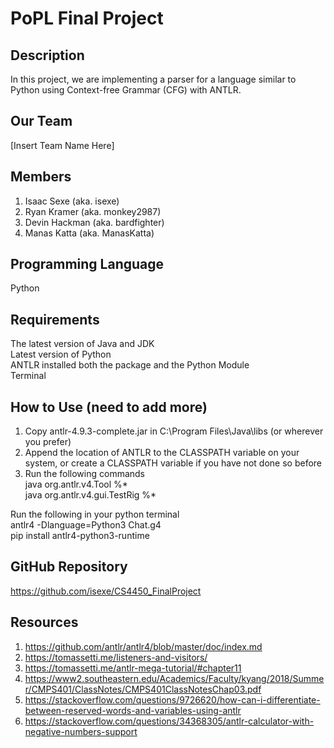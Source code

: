 # PoPL Final Project

## Description 

In this project, we are implementing a parser for a language similar to Python using Context-free Grammar (CFG) with ANTLR.

## Our Team

[Insert Team Name Here]

## Members

1. Isaac Sexe (aka. isexe)
2. Ryan Kramer (aka. monkey2987)
3. Devin Hackman (aka. bardfighter)
4. Manas Katta (aka. ManasKatta)

## Programming Language

Python

## Requirements
The latest version of Java and JDK   
Latest version of Python   
ANTLR installed both the package and the Python Module   
Terminal

## How to Use (need to add more)

1. Copy antlr-4.9.3-complete.jar in C:\Program Files\Java\libs (or wherever you prefer)
2. Append the location of ANTLR to the CLASSPATH variable on your system, or create a CLASSPATH variable if you have not done so before
3. Run the following commands    
  java org.antlr.v4.Tool %*    
  java org.antlr.v4.gui.TestRig %*   

Run the following in your python terminal   
  antlr4 -Dlanguage=Python3 Chat.g4   
  pip install antlr4-python3-runtime   

## GitHub Repository

<https://github.com/isexe/CS4450_FinalProject>

## Resources

1. <https://github.com/antlr/antlr4/blob/master/doc/index.md>
2. <https://tomassetti.me/listeners-and-visitors/>
3. <https://tomassetti.me/antlr-mega-tutorial/#chapter11>
4. <https://www2.southeastern.edu/Academics/Faculty/kyang/2018/Summer/CMPS401/ClassNotes/CMPS401ClassNotesChap03.pdf>
5. <https://stackoverflow.com/questions/9726620/how-can-i-differentiate-between-reserved-words-and-variables-using-antlr>
6. <https://stackoverflow.com/questions/34368305/antlr-calculator-with-negative-numbers-support>
 
